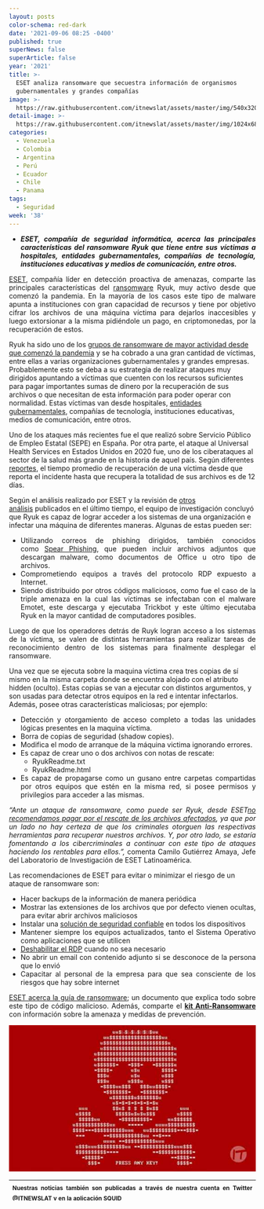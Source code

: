 ```yaml
---
layout: posts
color-schema: red-dark
date: '2021-09-06 08:25 -0400'
published: true
superNews: false
superArticle: false
year: '2021'
title: >-
  ESET analiza ransomware que secuestra información de organismos
  gubernamentales y grandes compañías
image: >-
  https://raw.githubusercontent.com/itnewslat/assets/master/img/540x320/Ramsonware-p.jpg
detail-image: >-
  https://raw.githubusercontent.com/itnewslat/assets/master/img/1024x680/Ramsonware-g.jpg
categories:
  - Venezuela
  - Colombia
  - Argentina
  - Perú
  - Ecuador
  - Chile
  - Panama
tags:
  - Seguridad
week: '38'
---
```

<ul style="list-style-type: disc; text-align: justify;">
	<li><em><strong>ESET, compañía de seguridad informática, acerca las principales características del ransomware Ryuk que tiene entre sus víctimas a hospitales, entidades gubernamentales, compañías de tecnología, instituciones educativas y medios de comunicación, entre otros.</strong></em></li>
</ul>
<p style="text-align: justify;"><a href="https://Frontechcolombia.us17.list-manage.com/track/click?u=4415c9694c185bf5744c10ade&amp;id=60234e6311&amp;e=b6db5b5e91">ESET</a>, compañía líder en detección proactiva de amenazas, comparte las principales características del <a href="https://Frontechcolombia.us17.list-manage.com/track/click?u=4415c9694c185bf5744c10ade&amp;id=9d0f6e3e50&amp;e=b6db5b5e91">ransomware</a> Ryuk, muy activo desde que comenzó la pandemia. En la mayoría de los casos este tipo de malware apunta a instituciones con gran capacidad de recursos y tiene por objetivo cifrar los archivos de una máquina víctima para dejarlos inaccesibles y luego extorsionar a la misma pidiéndole un pago, en criptomonedas, por la recuperación de estos.

Ryuk ha sido uno de los <a href="https://Frontechcolombia.us17.list-manage.com/track/click?u=4415c9694c185bf5744c10ade&amp;id=c5c4c2a10b&amp;e=b6db5b5e91">grupos de ransomware de mayor actividad desde que comenzó la pandemia</a> y se ha cobrado a una gran cantidad de víctimas, entre ellas a varias organizaciones gubernamentales y grandes empresas. Probablemente esto se deba a su estrategia de realizar ataques muy dirigidos apuntando a víctimas que cuenten con los recursos suficientes para pagar importantes sumas de dinero por la recuperación de sus archivos o que necesitan de esta información para poder operar con normalidad. Estas víctimas van desde hospitales, <a href="https://Frontechcolombia.us17.list-manage.com/track/click?u=4415c9694c185bf5744c10ade&amp;id=c9a24f3063&amp;e=b6db5b5e91">entidades gubernamentales</a>, compañías de tecnología, instituciones educativas, medios de comunicación, entre otros.

Uno de los ataques más recientes fue el que realizó sobre Servicio Público de Empleo Estatal (SEPE) en España. Por otra parte, el ataque al Universal Health Services en Estados Unidos en 2020 fue, uno de los ciberataques al sector de la salud más grande en la historia de aquel país. Según diferentes <a href="https://Frontechcolombia.us17.list-manage.com/track/click?u=4415c9694c185bf5744c10ade&amp;id=cdc60a9151&amp;e=b6db5b5e91">reportes</a>, el tiempo promedio de recuperación de una víctima desde que reporta el incidente hasta que recupera la totalidad de sus archivos es de 12 días.

Según el análisis realizado por ESET y la revisión de <a href="https://Frontechcolombia.us17.list-manage.com/track/click?u=4415c9694c185bf5744c10ade&amp;id=62bb88a02c&amp;e=b6db5b5e91">otros análisis</a> publicados en el último tiempo, el equipo de investigación concluyó que Ryuk es capaz de lograr acceder a los sistemas de una organización e infectar una máquina de diferentes maneras. Algunas de estas pueden ser:</p>

<ul style="text-align: justify;">
	<li>Utilizando correos de phishing dirigidos, también conocidos como <a href="https://Frontechcolombia.us17.list-manage.com/track/click?u=4415c9694c185bf5744c10ade&amp;id=bdfb6e3904&amp;e=b6db5b5e91">Spear Phishing</a>, que pueden incluir archivos adjuntos que descargan malware, como documentos de Office u otro tipo de archivos.</li>
	<li>Comprometiendo equipos a través del protocolo RDP expuesto a Internet.</li>
	<li>Siendo distribuido por otros códigos maliciosos, como fue el caso de la triple amenaza en la cual las víctimas se infectaban con el malware Emotet, este descarga y ejecutaba Trickbot y este último ejecutaba Ryuk en la mayor cantidad de computadores posibles.</li>
</ul>
<p style="text-align: justify;">Luego de que los operadores detrás de Ruyk logran acceso a los sistemas de la víctima, se valen de distintas herramientas para realizar tareas de reconocimiento dentro de los sistemas para finalmente desplegar el ransomware.

Una vez que se ejecuta sobre la maquina víctima crea tres copias de sí mismo en la misma carpeta donde se encuentra alojado con el atributo hidden (oculto). Estas copias se van a ejecutar con distintos argumentos, y son usadas para detectar otros equipos en la red e intentar infectarlos. Además, posee otras características maliciosas; por ejemplo:</p>

<ul style="text-align: justify;">
	<li>Detección y otorgamiento de acceso completo a todas las unidades lógicas presentes en la maquina víctima.</li>
	<li>Borra de copias de seguridad (shadow copies).</li>
	<li>Modifica el modo de arranque de la máquina victima ignorando errores.</li>
	<li>Es capaz de crear uno o dos archivos con notas de rescate:
<ul>
	<li>RyukReadme.txt</li>
	<li>RyukReadme.html</li>
</ul>
</li>
	<li>Es capaz de propagarse como un gusano entre carpetas compartidas por otros equipos que estén en la misma red, si posee permisos y privilegios para acceder a las mismas.</li>
</ul>
<p style="text-align: justify;">
<em>“Ante un ataque de ransomware, como puede ser Ryuk, desde ESET</em><a href="https://Frontechcolombia.us17.list-manage.com/track/click?u=4415c9694c185bf5744c10ade&amp;id=0f90fd6203&amp;e=b6db5b5e91"><em>no recomendamos pagar por el rescate de los archivos afectados</em></a><em>, </em><em>ya que por un lado no hay certeza de que los criminales otorguen las respectivas herramientas para recuperar nuestros archivos. Y, por otro lado, se estaría fomentando a los cibercriminales a continuar con este tipo de ataques haciendo los rentables para ellos.”, </em>comenta Camilo Gutiérrez Amaya, Jefe del Laboratorio de Investigación de ESET Latinoamérica.

Las recomendaciones de ESET para evitar o minimizar el riesgo de un ataque de ransomware son:</p>

<ul style="text-align: justify;">
	<li>Hacer backups de la información de manera periódica</li>
	<li>Mostrar las extensiones de los archivos que por defecto vienen ocultas, para evitar abrir archivos maliciosos</li>
	<li>Instalar una <a href="https://Frontechcolombia.us17.list-manage.com/track/click?u=4415c9694c185bf5744c10ade&amp;id=c4488523a3&amp;e=b6db5b5e91">solución de seguridad confiable</a> en todos los dispositivos</li>
	<li>Mantener siempre los equipos actualizados, tanto el Sistema Operativo como aplicaciones que se utilicen</li>
	<li><a href="https://Frontechcolombia.us17.list-manage.com/track/click?u=4415c9694c185bf5744c10ade&amp;id=6d260b61a0&amp;e=b6db5b5e91">Deshabilitar el RDP</a> cuando no sea necesario</li>
	<li>No abrir un email con contenido adjunto si se desconoce de la persona que lo envió</li>
	<li>Capacitar al personal de la empresa para que sea consciente de los riesgos que hay sobre internet</li>
</ul>
<p style="text-align: justify;"><a href="https://Frontechcolombia.us17.list-manage.com/track/click?u=4415c9694c185bf5744c10ade&amp;id=7d2b8cd25f&amp;e=b6db5b5e91">
ESET acerca la </a><a href="https://Frontechcolombia.us17.list-manage.com/track/click?u=4415c9694c185bf5744c10ade&amp;id=d6a473b486&amp;e=b6db5b5e91">guía de ransomware</a>; un documento que explica todo sobre este tipo de código malicioso. Además, comparte el <a href="https://Frontechcolombia.us17.list-manage.com/track/click?u=4415c9694c185bf5744c10ade&amp;id=9f61f6cde2&amp;e=b6db5b5e91"><strong>kit Anti-Ransomware</strong></a> con información sobre la amenaza y medidas de prevención.</p>

![](https://raw.githubusercontent.com/itnewslat/assets/master/img/540x320/Ramsonware-p.jpg)

<table style="height: 42px;" width="569">
<tbody>
<tr>
<td style="text-align: justify;"><sub><strong>Nuestras noticias también son publicadas a través de nuestra cuenta en Twitter <a href="https://twitter.com/itnewslat?lang=es">@ITNEWSLAT</a> y en la aplicación <a href="https://squidapp.co/en/">SQUID</a></strong></sub></td>
</tr>
</tbody>
</table>

